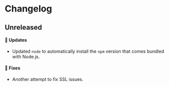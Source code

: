# Changelog

## Unreleased

#### 🚀 Updates

- Updated `node` to automatically install the `npm` version that comes bundled with Node.js.

#### 🐞 Fixes

- Another attempt to fix SSL issues.
